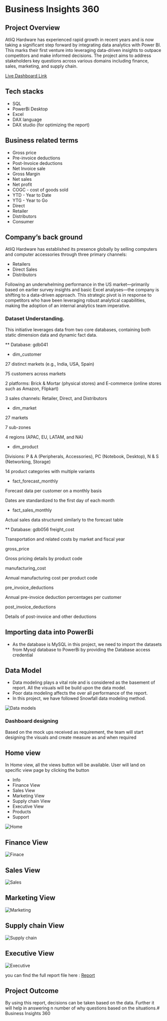 # Business Insights 360

## Project Overview

AtliQ Hardware has experienced rapid growth in recent years and is now taking a significant step forward by integrating data analytics with Power BI. This marks their first venture into leveraging data-driven insights to outpace competitors and make informed decisions. The project aims to address stakeholders key questions across various domains including finance, sales, marketing, and supply chain.


[Live Dashboard Link](https://app.powerbi.com/links/NnR4BnD14G?ctid=c6e549b3-5f45-4032-aae9-d4244dc5b2c4&pbi_source=linkShare)

## Tech stacks

- SQL
- PowerBi Desktop
- Excel
- DAX language
- DAX studio (for optimizing the report)



## Business related terms

- Gross price
- Pre-invoice deductions
- Post-Invoice deductions
- Net Invoice sale
- Gross Margin
- Net sales
- Net profit
- COGC - cost of goods sold
- YTD - Year to Date
- YTG - Year to Go
- Direct
- Retailer
- Distributors
- Consumer

## Company’s back ground

AtliQ Hardware has established its presence globally by selling computers and computer accessories through three primary channels:

- Retailers
- Direct Sales
- Distributors

Following an underwhelming performance in the US market—primarily based on earlier survey insights and basic Excel analyses—the company is shifting to a data-driven approach. This strategic pivot is in response to competitors who have been leveraging robust analytical capabilities, making the adoption of an internal analytics team imperative.



### Dataset **Understanding.**

This initiative leverages data from two core databases, containing both static dimension data and dynamic fact data.

** Database: gdb041
- dim_customer

27 distinct markets (e.g., India, USA, Spain)

75 customers across markets

2 platforms: Brick & Mortar (physical stores) and E-commerce (online stores such as Amazon, Flipkart)

3 sales channels: Retailer, Direct, and Distributors

- dim_market

27 markets

7 sub-zones

4 regions (APAC, EU, LATAM, and NA)

- dim_product

Divisions: P & A (Peripherals, Accessories), PC (Notebook, Desktop), N & S (Networking, Storage)

14 product categories with multiple variants

- fact_forecast_monthly

Forecast data per customer on a monthly basis

Dates are standardized to the first day of each month

- fact_sales_monthly

Actual sales data structured similarly to the forecast table

** Database: gdb056
  freight_cost

Transportation and related costs by market and fiscal year

gross_price

Gross pricing details by product code

manufacturing_cost

Annual manufacturing cost per product code

pre_invoice_deductions

Annual pre-invoice deduction percentages per customer

post_invoice_deductions

Details of post-invoice and other deductions

## Importing data into PowerBi

- As the database is MySQL in this project, we need to import the datasets from Mysql database to PowerBi by providing the Database access credential

## Data Model

- Data modeling plays a vital role and is considered as the basement of report. All the visuals will be build upon the data model.
- Poor data modeling affects the over all performance of the report.
- In this project, we have followed Snowfall data modeling method.

![Data models](https://github.com/user-attachments/assets/f8f69579-290e-455d-8052-7f101f3f7f5b)

### Dashboard designing

Based on the mock ups received as requirement, the team will start designing the visuals and create measure as and when required

## Home view

In Home view, all the views button will be available. User will land on specific view page by clicking the button 

- Info
- Finance View
- Sales View
- Marketing View
- Supply chain View
- Executive View
- Products
- Support

![Home](https://github.com/user-attachments/assets/511e981c-b652-4ebe-b44b-ced958d5c9af)

## Finance View

![Finace](https://github.com/user-attachments/assets/7818be45-62dd-46dc-92d4-02345a984ce2)

## Sales View

![Sales](https://github.com/user-attachments/assets/0359aaea-b35e-4592-a136-1f13009f1864)

## Marketing View

![Marketing](https://github.com/user-attachments/assets/ac56654a-3c35-4926-9162-70bacc5084b2)

## Supply chain View

![Supply chain](https://github.com/user-attachments/assets/af818252-f094-45c3-bd79-4df3c8926ce5)

## Executive View

![Executive](https://github.com/user-attachments/assets/04632707-2733-4de5-9e84-dd33fd5ad7a8)


you can find the full report file here : [Report](https://app.powerbi.com/links/NnR4BnD14G?ctid=c6e549b3-5f45-4032-aae9-d4244dc5b2c4&pbi_source=linkShare)


## Project Outcome

By using this report, decisions can be taken based on the data. Further it will help in answering n number of why questions based on the situations.# Business Insights 360

